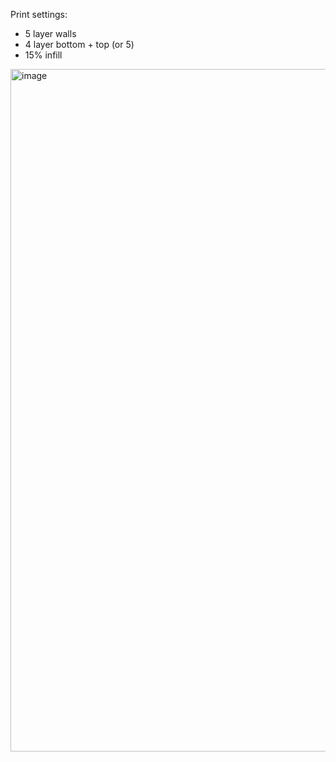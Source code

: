 Print settings: 
- 5 layer walls
- 4 layer bottom + top (or 5)
- 15% infill

<img width="1092" alt="image" src="https://user-images.githubusercontent.com/37383368/213075816-6ffb9a93-7a27-463c-a308-074c7f01f1be.png">
